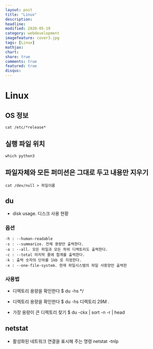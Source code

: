 ```yaml
---
layout: post
title: "Linux"
description: 
headline: 
modified: 2020-05-19
category: webdevelopment
imagefeature: cover3.jpg
tags: [Linux]
mathjax: 
chart: 
share: true
comments: true
featured: true
disqus:
---
```


# Linux

## OS 정보
    cat /etc/*release*

## 실행 파일 위치
    which python3

## 파일자체와 모든 퍼미션은 그대로 두고 내용만 지우기
    cat /dev/null > 파일이름

## du 
- disk usage. 디스크 사용 현황
### 옵션
    -h : --human-readable
    -s : --summarize. 전체 용량만 출력한다.
    -a : --all. 모든 파일과 모든 하위 디렉토리도 출력한다.
    -c : --total 마지막 줄에 합계를 출력한다.
    -k : 출력 숫자의 단위를 1kb 로 지정한다.
    -x : --one-file-system. 현재 파일시스템의 파일 사용양만 출력한

### 사용법
- 디렉토리 용량을 확인한다
$ du -hs */

- 디렉토리 용량을 확인한다
$ du -hs 디렉토리
 29M	.

- 가장 용량이 큰 디렉토리 찾기
$ du -ckx | sort -n -r | head



## netstat
- 활성화된 네트워크 연결을 표시해 주는 명령
    netstat -tnlp